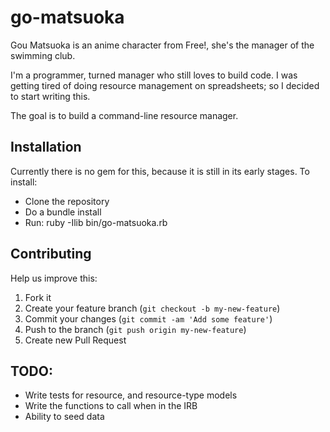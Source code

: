 go-matsuoka
===========

Gou Matsuoka is an anime character from Free!, she's the
manager of the swimming club.

I'm a programmer, turned manager who still loves to build
code. I was getting tired of doing resource management on
spreadsheets; so I decided to start writing this.

The goal is to build a command-line resource manager.

Installation
------------

Currently there is no gem for this, because it is still
in its early stages. To install:

- Clone the repository
- Do a bundle install
- Run: ruby -Ilib bin/go-matsuoka.rb

Contributing
------------

Help us improve this:

1. Fork it
2. Create your feature branch (`git checkout -b my-new-feature`)
3. Commit your changes (`git commit -am 'Add some feature'`)
4. Push to the branch (`git push origin my-new-feature`)
5. Create new Pull Request

TODO:
------------

- Write tests for resource, and resource-type models
- Write the functions to call when in the IRB
- Ability to seed data
